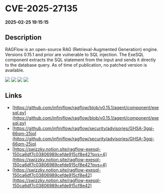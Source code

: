 # CVE-2025-27135

**2025-02-25 19:15:15**

## Description
RAGFlow is an open-source RAG (Retrieval-Augmented Generation) engine. Versions 0.15.1 and prior are vulnerable to SQL injection. The ExeSQL component extracts the SQL statement from the input and sends it directly to the database query. As of time of publication, no patched version is available.

![](https://img.shields.io/static/v1?label=Exploit&message=Yes&color=red)
![](https://img.shields.io/static/v1?label=Score&message=8.9&color=red)
![](https://img.shields.io/static/v1?label=Severity&message=HIGH&color=red)
![](https://img.shields.io/static/v1?label=CWE&message=SQL&color=green)

## Links
- [https://github.com/infiniflow/ragflow/blob/v0.15.1/agent/component/exesql.py](https://github.com/infiniflow/ragflow/blob/v0.15.1/agent/component/exesql.py)
- [https://github.com/infiniflow/ragflow/security/advisories/GHSA-3gqj-66qm-25jq](https://github.com/infiniflow/ragflow/security/advisories/GHSA-3gqj-66qm-25jq)
- [https://swizzky.notion.site/ragflow-exesql-150ca6df7c03806989cefde915cf8e42?pvs=4](https://swizzky.notion.site/ragflow-exesql-150ca6df7c03806989cefde915cf8e42?pvs=4)
- [https://swizzky.notion.site/ragflow-exesql-150ca6df7c03806989cefde915cf8e42](https://swizzky.notion.site/ragflow-exesql-150ca6df7c03806989cefde915cf8e42)

